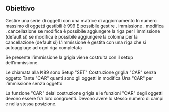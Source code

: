 ## Obiettivo
Gestire una serie di oggetti con una matrice di aggiornamento
In numero massimo di oggetti gestibili è 999
E possibile gestire
. immissione
. modifica
. cancellazione
se modifica è possibile aggiungere la riga per l'immissione (default si)
se modifica è possibile aggiungere la colonna per la cancellazione (default si)
L'immissione è gestita con una riga che si autoaggiuge ad ogni riga completata

Se presente l'immissione la grigia viene costruita con il setup dell'immissione.

Le chiamata alla K89 sono
Setup "SET"
Costruzione griglia "CAR" senza oggetto
Tante "CAR" quanti sono gli oggetti in modifica
Una   "CAR" per l'immissione senza oggetto

La funzione "CAR" delal costruzione grigia e le funzioni "CAR" degli oggetti devono essere fra loro congruenti. Devono avere lo stesso numero di campi e nella stessa posizione.
